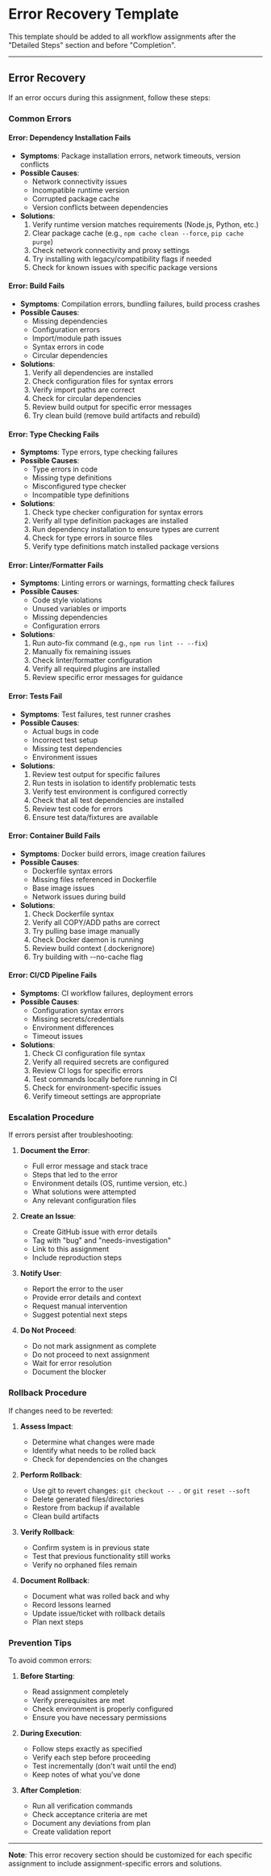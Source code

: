 # Error Recovery Template

This template should be added to all workflow assignments after the "Detailed Steps" section and before "Completion".

---

## Error Recovery

If an error occurs during this assignment, follow these steps:

### Common Errors

#### Error: Dependency Installation Fails
- **Symptoms**: Package installation errors, network timeouts, version conflicts
- **Possible Causes**: 
  - Network connectivity issues
  - Incompatible runtime version
  - Corrupted package cache
  - Version conflicts between dependencies
- **Solutions**:
  1. Verify runtime version matches requirements (Node.js, Python, etc.)
  2. Clear package cache (e.g., `npm cache clean --force`, `pip cache purge`)
  3. Check network connectivity and proxy settings
  4. Try installing with legacy/compatibility flags if needed
  5. Check for known issues with specific package versions

#### Error: Build Fails
- **Symptoms**: Compilation errors, bundling failures, build process crashes
- **Possible Causes**:
  - Missing dependencies
  - Configuration errors
  - Import/module path issues
  - Syntax errors in code
  - Circular dependencies
- **Solutions**:
  1. Verify all dependencies are installed
  2. Check configuration files for syntax errors
  3. Verify import paths are correct
  4. Check for circular dependencies
  5. Review build output for specific error messages
  6. Try clean build (remove build artifacts and rebuild)

#### Error: Type Checking Fails
- **Symptoms**: Type errors, type checking failures
- **Possible Causes**:
  - Type errors in code
  - Missing type definitions
  - Misconfigured type checker
  - Incompatible type definitions
- **Solutions**:
  1. Check type checker configuration for syntax errors
  2. Verify all type definition packages are installed
  3. Run dependency installation to ensure types are current
  4. Check for type errors in source files
  5. Verify type definitions match installed package versions

#### Error: Linter/Formatter Fails
- **Symptoms**: Linting errors or warnings, formatting check failures
- **Possible Causes**:
  - Code style violations
  - Unused variables or imports
  - Missing dependencies
  - Configuration errors
- **Solutions**:
  1. Run auto-fix command (e.g., `npm run lint -- --fix`)
  2. Manually fix remaining issues
  3. Check linter/formatter configuration
  4. Verify all required plugins are installed
  5. Review specific error messages for guidance

#### Error: Tests Fail
- **Symptoms**: Test failures, test runner crashes
- **Possible Causes**:
  - Actual bugs in code
  - Incorrect test setup
  - Missing test dependencies
  - Environment issues
- **Solutions**:
  1. Review test output for specific failures
  2. Run tests in isolation to identify problematic tests
  3. Verify test environment is configured correctly
  4. Check that all test dependencies are installed
  5. Review test code for errors
  6. Ensure test data/fixtures are available

#### Error: Container Build Fails
- **Symptoms**: Docker build errors, image creation failures
- **Possible Causes**:
  - Dockerfile syntax errors
  - Missing files referenced in Dockerfile
  - Base image issues
  - Network issues during build
- **Solutions**:
  1. Check Dockerfile syntax
  2. Verify all COPY/ADD paths are correct
  3. Try pulling base image manually
  4. Check Docker daemon is running
  5. Review build context (.dockerignore)
  6. Try building with --no-cache flag

#### Error: CI/CD Pipeline Fails
- **Symptoms**: CI workflow failures, deployment errors
- **Possible Causes**:
  - Configuration syntax errors
  - Missing secrets/credentials
  - Environment differences
  - Timeout issues
- **Solutions**:
  1. Check CI configuration file syntax
  2. Verify all required secrets are configured
  3. Review CI logs for specific errors
  4. Test commands locally before running in CI
  5. Check for environment-specific issues
  6. Verify timeout settings are appropriate

### Escalation Procedure

If errors persist after troubleshooting:

1. **Document the Error**:
   - Full error message and stack trace
   - Steps that led to the error
   - Environment details (OS, runtime version, etc.)
   - What solutions were attempted
   - Any relevant configuration files

2. **Create an Issue**:
   - Create GitHub issue with error details
   - Tag with "bug" and "needs-investigation"
   - Link to this assignment
   - Include reproduction steps

3. **Notify User**:
   - Report the error to the user
   - Provide error details and context
   - Request manual intervention
   - Suggest potential next steps

4. **Do Not Proceed**:
   - Do not mark assignment as complete
   - Do not proceed to next assignment
   - Wait for error resolution
   - Document the blocker

### Rollback Procedure

If changes need to be reverted:

1. **Assess Impact**:
   - Determine what changes were made
   - Identify what needs to be rolled back
   - Check for dependencies on the changes

2. **Perform Rollback**:
   - Use git to revert changes: `git checkout -- .` or `git reset --soft`
   - Delete generated files/directories
   - Restore from backup if available
   - Clean build artifacts

3. **Verify Rollback**:
   - Confirm system is in previous state
   - Test that previous functionality still works
   - Verify no orphaned files remain

4. **Document Rollback**:
   - Document what was rolled back and why
   - Record lessons learned
   - Update issue/ticket with rollback details
   - Plan next steps

### Prevention Tips

To avoid common errors:

1. **Before Starting**:
   - Read assignment completely
   - Verify prerequisites are met
   - Check environment is properly configured
   - Ensure you have necessary permissions

2. **During Execution**:
   - Follow steps exactly as specified
   - Verify each step before proceeding
   - Test incrementally (don't wait until the end)
   - Keep notes of what you've done

3. **After Completion**:
   - Run all verification commands
   - Check acceptance criteria are met
   - Document any deviations from plan
   - Create validation report

---

**Note**: This error recovery section should be customized for each specific assignment to include assignment-specific errors and solutions.
